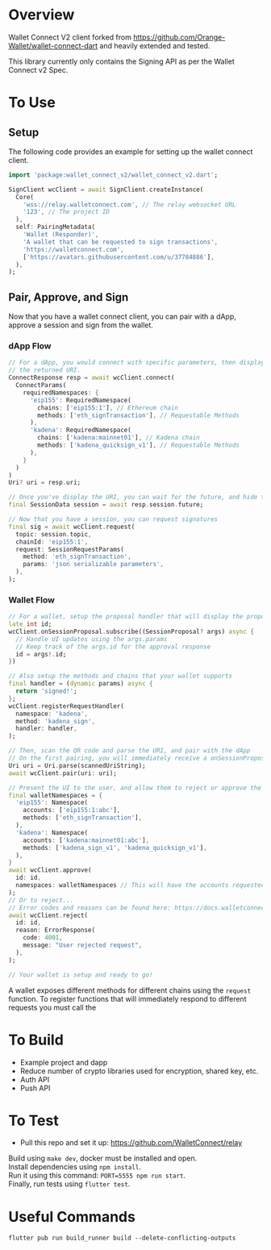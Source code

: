 # Overview

Wallet Connect V2 client forked from <https://github.com/Orange-Wallet/wallet-connect-dart> and heavily extended and tested.

This library currently only contains the Signing API as per the Wallet Connect v2 Spec.

# To Use

## Setup

The following code provides an example for setting up the wallet connect client.

```dart
import 'package:wallet_connect_v2/wallet_connect_v2.dart';

SignClient wcClient = await SignClient.createInstance(
  Core(
    'wss://relay.walletconnect.com', // The relay websocket URL
    '123', // The project ID
  ),
  self: PairingMetadata(
    'Wallet (Responder)',
    'A wallet that can be requested to sign transactions',
    'https://walletconnect.com',
    ['https://avatars.githubusercontent.com/u/37784886'],
  ),
);
```

## Pair, Approve, and Sign

Now that you have a wallet connect client, you can pair with a dApp,
approve a session and sign from the wallet.

### dApp Flow
```dart
// For a dApp, you would connect with specific parameters, then display
// the returned URI.
ConnectResponse resp = await wcClient.connect(
  ConnectParams(
    requiredNamespaces: {
      'eip155': RequiredNamespace(
        chains: ['eip155:1'], // Ethereum chain
        methods: ['eth_signTransaction'], // Requestable Methods
      ),
      'kadena': RequiredNamespace(
        chains: ['kadena:mainnet01'], // Kadena chain
        methods: ['kadena_quicksign_v1'], // Requestable Methods
      ),
    }
  )
)
Uri? uri = resp.uri;

// Once you've display the URI, you can wait for the future, and hide the QR code once you've received session data
final SessionData session = await resp.session.future;

// Now that you have a session, you can request signatures
final sig = await wcClient.request(
  topic: session.topic,
  chainId: 'eip155:1',
  request: SessionRequestParams(
    method: 'eth_signTransaction',
    params: 'json serializable parameters',
  ),
);
```

### Wallet Flow
```dart
// For a wallet, setup the proposal handler that will display the proposal to the user after the URI has been scanned.
late int id;
wcClient.onSessionProposal.subscribe((SessionProposal? args) async {
  // Handle UI updates using the args.params
  // Keep track of the args.id for the approval response
  id = args!.id;
})

// Also setup the methods and chains that your wallet supports
final handler = (dynamic params) async {
  return 'signed!';
};
wcClient.registerRequestHandler(
  namespace: 'kadena',
  method: 'kadena_sign',
  handler: handler,
);

// Then, scan the QR code and parse the URI, and pair with the dApp
// On the first pairing, you will immediately receive a onSessionProposal request.
Uri uri = Uri.parse(scannedUriString);
await wcClient.pair(uri: uri);

// Present the UI to the user, and allow them to reject or approve the proposal
final walletNamespaces = {
  'eip155': Namespace(
    accounts: ['eip155:1:abc'],
    methods: ['eth_signTransaction'],
  ),
  'kadena': Namespace(
    accounts: ['kadena:mainnet01:abc'],
    methods: ['kadena_sign_v1', 'kadena_quicksign_v1'],
  ),
}
await wcClient.approve(
  id: id,
  namespaces: walletNamespaces // This will have the accounts requested in params
);
// Or to reject...
// Error codes and reasons can be found here: https://docs.walletconnect.com/2.0/specs/clients/sign/error-codes
await wcClient.reject(
  id: id,
  reason: ErrorResponse(
    code: 4001,
    message: "User rejected request",
  ),
);

// Your wallet is setup and ready to go!
```

A wallet exposes different methods for different chains using the `request` function. To register functions that will immediately respond to different requests you must call the 

# To Build

- Example project and dapp
- Reduce number of crypto libraries used for encryption, shared key, etc.
- Auth API
- Push API

# To Test

- Pull this repo and set it up: <https://github.com/WalletConnect/relay>

Build using `make dev`, docker must be installed and open.  
Install dependencies using `npm install`.  
Run it using this command: `PORT=5555 npm run start`.  
Finally, run tests using `flutter test`.

# Useful Commands

```
flutter pub run build_runner build --delete-conflicting-outputs
```
